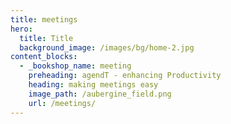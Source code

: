 ```yaml
---
title: meetings
hero:
  title: Title
  background_image: /images/bg/home-2.jpg
content_blocks:
  - _bookshop_name: meeting
    preheading: agendT - enhancing Productivity
    heading: making meetings easy
    image_path: /aubergine_field.png
    url: /meetings/
---
```

